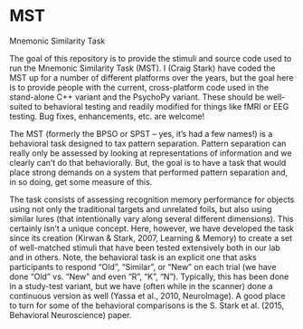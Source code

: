 # MST
Mnemonic Similarity Task

The goal of this repository is to provide the stimuli and source code used
to run the Mnemonic Similarity Task (MST).  I (Craig Stark) have coded the
MST up for a number of different platforms over the years, but the goal here
is to provide people with the current, cross-platform code used in the 
stand-alone C++ variant and the PsychoPy variant.  These should be well-
suited to behavioral testing and readily modified for things like fMRI
or EEG testing.  Bug fixes, enhancements, etc. are welcome!

The MST (formerly the BPSO or SPST – yes, it’s had a few names!) is a 
behavioral task designed to tax pattern separation. Pattern separation can 
really only be assessed by looking at representations of information and we 
clearly can’t do that behaviorally. But, the goal is to have a task that would 
place strong demands on a system that performed pattern separation and, in so 
doing, get some measure of this.

The task consists of assessing recognition memory performance for objects 
using not only the traditional targets and unrelated foils, but also using 
similar lures (that intentionally vary along several different dimensions). 
This certainly isn’t a unique concept. Here, however, we have developed the 
task since its creation (Kirwan & Stark, 2007, Learning & Memory) to create 
a set of well-matched stimuli that have been tested extensively both in our 
lab and in others. Note, the behavioral task is an explicit one that asks 
participants to respond “Old”, “Similar”, or “New” on each trial (we have done 
“Old” vs. “New” and even “R”, “K”, “N”). Typically, this has been done in a 
study-test variant, but we have (often while in the scanner) done a continuous 
version as well (Yassa et al., 2010, NeuroImage).  A good place to turn for 
some of the behavioral comparisons is the S. Stark et al. (2015, Behavioral
Neuroscience) paper.
